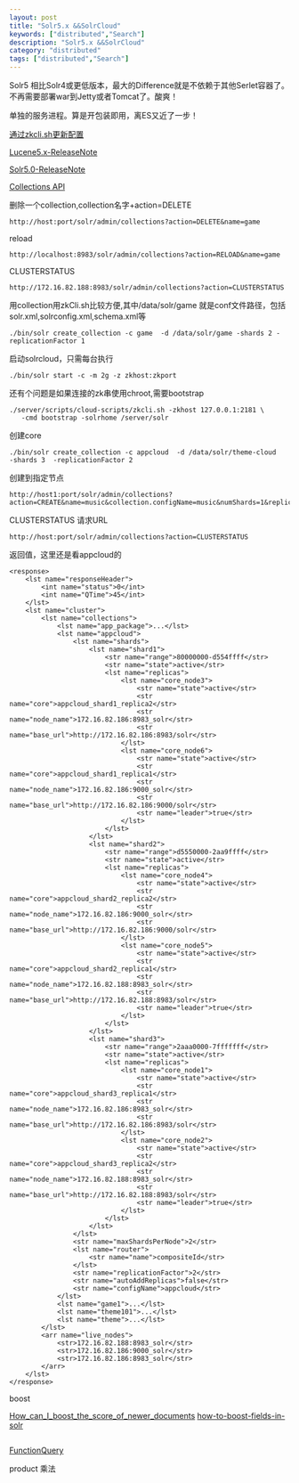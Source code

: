 ```yaml
---
layout: post
title: "Solr5.x &&SolrCloud"
keywords: ["distributed","Search"]
description: "Solr5.x &&SolrCloud"
category: "distributed"
tags: ["distributed","Search"]
---
```

Solr5 相比Solr4或更低版本，最大的Difference就是不依赖于其他Serlet容器了。不再需要部署war到Jetty或者Tomcat了。酸爽！

单独的服务进程。算是开包装即用，离ES又近了一步！

[通过zkcli.sh更新配置](https://cwiki.apache.org/confluence/display/solr/Command+Line+Utilities)

[Lucene5.x-ReleaseNote](https://wiki.apache.org/lucene-java/ReleaseNote50)

[Solr5.0-ReleaseNote](http://wiki.apache.org/solr/ReleaseNote50)
 
[Collections API](https://cwiki.apache.org/confluence/display/solr/Collections+API)
 
删除一个collection,collection名字+action=DELETE

```
http://host:port/solr/admin/collections?action=DELETE&name=game
```

reload

```
http://localhost:8983/solr/admin/collections?action=RELOAD&name=game
```

CLUSTERSTATUS

```
http://172.16.82.188:8983/solr/admin/collections?action=CLUSTERSTATUS
```

用collection用zkCli.sh比较方便,其中/data/solr/game 就是conf文件路径，包括solr.xml,solrconfig.xml,schema.xml等

```
./bin/solr create_collection -c game  -d /data/solr/game -shards 2 -replicationFactor 1
```

启动solrcloud，只需每台执行

```
./bin/solr start -c -m 2g -z zkhost:zkport
```


还有个问题是如果连接的zk串使用chroot,需要bootstrap


```
./server/scripts/cloud-scripts/zkcli.sh -zkhost 127.0.0.1:2181 \
   -cmd bootstrap -solrhome /server/solr
```

创建core

```
./bin/solr create_collection -c appcloud  -d /data/solr/theme-cloud   -shards 3  -replicationFactor 2
```

创建到指定节点

```
http://host1:port/solr/admin/collections?action=CREATE&name=music&collection.configName=music&numShards=1&replicationFactor=2&maxShardsPerNode=1&createNodeSet=host2:8080_solr,host3:8080_solr
```
CLUSTERSTATUS
请求URL

```
http://host:port/solr/admin/collections?action=CLUSTERSTATUS
```

返回值，这里还是看appcloud的

```
<response>
    <lst name="responseHeader">
        <int name="status">0</int>
        <int name="QTime">45</int>
    </lst>
    <lst name="cluster">
        <lst name="collections">
            <lst name="app_package">...</lst>
            <lst name="appcloud">
                <lst name="shards">
                    <lst name="shard1">
                        <str name="range">80000000-d554ffff</str>
                        <str name="state">active</str>
                        <lst name="replicas">
                            <lst name="core_node3">
                                <str name="state">active</str>
                                <str name="core">appcloud_shard1_replica2</str>
                                <str name="node_name">172.16.82.186:8983_solr</str>
                                <str name="base_url">http://172.16.82.186:8983/solr</str>
                            </lst>
                            <lst name="core_node6">
                                <str name="state">active</str>
                                <str name="core">appcloud_shard1_replica1</str>
                                <str name="node_name">172.16.82.186:9000_solr</str>
                                <str name="base_url">http://172.16.82.186:9000/solr</str>
                                <str name="leader">true</str>
                            </lst>
                        </lst>
                    </lst>
                    <lst name="shard2">
                        <str name="range">d5550000-2aa9ffff</str>
                        <str name="state">active</str>
                        <lst name="replicas">
                            <lst name="core_node4">
                                <str name="state">active</str>
                                <str name="core">appcloud_shard2_replica2</str>
                                <str name="node_name">172.16.82.186:9000_solr</str>
                                <str name="base_url">http://172.16.82.186:9000/solr</str>
                            </lst>
                            <lst name="core_node5">
                                <str name="state">active</str>
                                <str name="core">appcloud_shard2_replica1</str>
                                <str name="node_name">172.16.82.188:8983_solr</str>
                                <str name="base_url">http://172.16.82.188:8983/solr</str>
                                <str name="leader">true</str>
                            </lst>
                        </lst>
                    </lst>
                    <lst name="shard3">
                        <str name="range">2aaa0000-7fffffff</str>
                        <str name="state">active</str>
                        <lst name="replicas">
                            <lst name="core_node1">
                                <str name="state">active</str>
                                <str name="core">appcloud_shard3_replica1</str>
                                <str name="node_name">172.16.82.186:8983_solr</str>
                                <str name="base_url">http://172.16.82.186:8983/solr</str>
                            </lst>
                            <lst name="core_node2">
                                <str name="state">active</str>
                                <str name="core">appcloud_shard3_replica2</str>
                                <str name="node_name">172.16.82.188:8983_solr</str>
                                <str name="base_url">http://172.16.82.188:8983/solr</str>
                                <str name="leader">true</str>
                            </lst>
                        </lst>
                    </lst>
                </lst>
                <str name="maxShardsPerNode">2</str>
                <lst name="router">
                    <str name="name">compositeId</str>
                </lst>
                <str name="replicationFactor">2</str>
                <str name="autoAddReplicas">false</str>
                <str name="configName">appcloud</str>
            </lst>
            <lst name="game1">...</lst>
            <lst name="theme101">...</lst>
            <lst name="theme">...</lst>
        </lst>
        <arr name="live_nodes">
            <str>172.16.82.188:8983_solr</str>
            <str>172.16.82.186:9000_solr</str>
            <str>172.16.82.186:8983_solr</str>
        </arr>
    </lst>
</response>
```

boost

[How_can_I_boost_the_score_of_newer_documents](http://wiki.apache.org/solr/SolrRelevancyFAQ#How_can_I_boost_the_score_of_newer_documents)
[how-to-boost-fields-in-solr](http://stackoverflow.com/questions/7701671/how-to-boost-fields-in-solr)

```

```

[FunctionQuery](http://wiki.apache.org/solr/FunctionQuery/)

product 乘法



